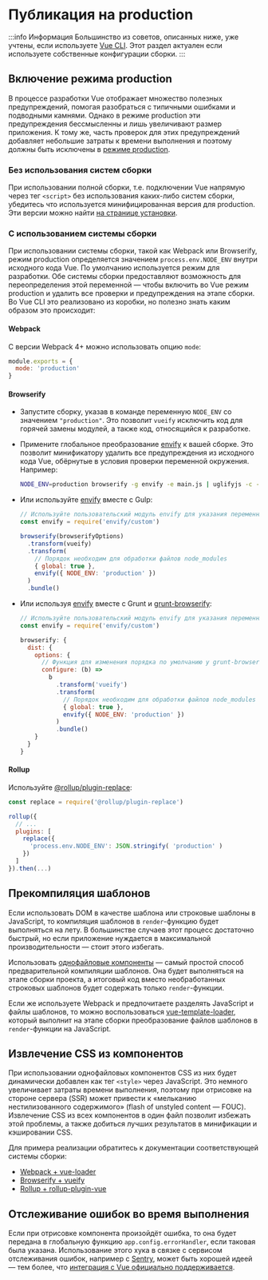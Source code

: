 # Публикация на production

:::info Информация
Большинство из советов, описанных ниже, уже учтены, если используете [Vue CLI](https://cli.vuejs.org/ru/). Этот раздел актуален если используете собственные конфигурации сборки.
:::

## Включение режима production

В процессе разработки Vue отображает множество полезных предупреждений, помогая разобраться с типичными ошибками и подводными камнями. Однако в режиме production эти предупреждения бессмысленны и лишь увеличивают размер приложения. К тому же, часть проверок для этих предупреждений добавляет небольшие затраты к времени выполнения и поэтому должны быть исключены в [режиме production](https://cli.vuejs.org/ru/guide/mode-and-env.html#%D1%80%D0%B5%D0%B6%D0%B8%D0%BC%D1%8B-%D1%80%D0%B0%D0%B1%D0%BE%D1%82%D1%8B).

### Без использования систем сборки

При использовании полной сборки, т.е. подключении Vue напрямую через тег `<script>` без использования каких-либо систем сборки, убедитесь что используется минифицированная версия для production. Эти версии можно найти [на странице установки](../installation.md#cdn).

### С использованием системы сборки

При использовании системы сборки, такой как Webpack или Browserify, режим production определяется значением `process.env.NODE_ENV` внутри исходного кода Vue. По умолчанию используется режим для разработки. Обе системы сборки предоставляют возможность для переопределения этой переменной — чтобы включить во Vue режим production и удалить все проверки и предупреждения на этапе сборки. Во Vue CLI это реализовано из коробки, но полезно знать каким образом это происходит:

#### Webpack

С версии Webpack 4+ можно использовать опцию `mode`:

```js
module.exports = {
  mode: 'production'
}
```

#### Browserify

- Запустите сборку, указав в команде переменную `NODE_ENV` со значением `"production"`. Это позволит `vueify` исключить код для горячей замены модулей, а также код, относящийся к разработке.

- Примените глобальное преобразование [envify](https://github.com/hughsk/envify) к вашей сборке. Это позволит минификатору удалить все предупреждения из исходного кода Vue, обёрнутые в условия проверки переменной окружения. Например:

  ```bash
  NODE_ENV=production browserify -g envify -e main.js | uglifyjs -c -m > build.js
  ```

- Или используйте [envify](https://github.com/hughsk/envify) вместе с Gulp:

  ```js
  // Используйте пользовательский модуль envify для указания переменных окружения
  const envify = require('envify/custom')

  browserify(browserifyOptions)
    .transform(vueify)
    .transform(
      // Порядок необходим для обработки файлов node_modules
      { global: true },
      envify({ NODE_ENV: 'production' })
    )
    .bundle()
  ```

- Или используя [envify](https://github.com/hughsk/envify) вместе с Grunt и [grunt-browserify](https://github.com/jmreidy/grunt-browserify):

  ```js
  // Используйте пользовательский модуль envify для указания переменных окружения
  const envify = require('envify/custom')

  browserify: {
    dist: {
      options: {
        // Функция для изменения порядка по умолчанию у grunt-browserify
        configure: (b) =>
          b
            .transform('vueify')
            .transform(
              // Порядок необходим для обработки файлов node_modules
              { global: true },
              envify({ NODE_ENV: 'production' })
            )
            .bundle()
      }
    }
  }
  ```

#### Rollup

Используйте [@rollup/plugin-replace](https://github.com/rollup/plugins/tree/master/packages/replace):

```js
const replace = require('@rollup/plugin-replace')

rollup({
  // ...
  plugins: [
    replace({
      'process.env.NODE_ENV': JSON.stringify( 'production' )
    })
  ]
}).then(...)
```

## Прекомпиляция шаблонов

Если использовать DOM в качестве шаблона или строковые шаблоны в JavaScript, то компиляция шаблонов в `render`-функцию будет выполняться на лету. В большинстве случаев этот процесс достаточно быстрый, но если приложение нуждается в максимальной производительности — стоит этого избегать.

Использовать [однофайловые компоненты](../single-file-component.md) — самый простой способ предварительной компиляции шаблонов. Она будет выполняться на этапе сборки проекта, а итоговый код  вместо необработанных строковых шаблонов будет содержать только `render`-функции.

Если же используете Webpack и предпочитаете разделять JavaScript и файлы шаблонов, то можно воспользоваться [vue-template-loader](https://github.com/ktsn/vue-template-loader), который выполнит на этапе сборки преобразование файлов шаблонов в `render`-функции на JavaScript.

## Извлечение CSS из компонентов

При использовании однофайловых компонентов CSS из них будет динамически добавлен как тег `<style>` через JavaScript. Это немного увеличивает затраты времени выполнения, поэтому при отрисовке на стороне сервера (SSR) может привести к «мельканию нестилизованного содержимого» (flash of unstyled content — FOUC). Извлечение CSS из всех компонентов в один файл позволит избежать этой проблемы, а также добиться лучших результатов в минификации и кэшировании CSS.

Для примера реализации обратитесь к документации соответствующей системы сборки:

- [Webpack + vue-loader](https://vue-loader.vuejs.org/ru/guide/extract-css.html)
- [Browserify + vueify](https://github.com/vuejs/vueify#css-extraction)
- [Rollup + rollup-plugin-vue](https://rollup-plugin-vue.vuejs.org/)

## Отслеживание ошибок во время выполнения

Если при отрисовке компонента произойдёт ошибка, то она будет передана в глобальную функцию `app.config.errorHandler`, если таковая была указана. Использование этого хука в связке с сервисом отслеживания ошибок, например с [Sentry](https://sentry.io), может быть хорошей идеей — тем более, что [интеграция с Vue официально поддерживается](https://sentry.io/for/vue/).
